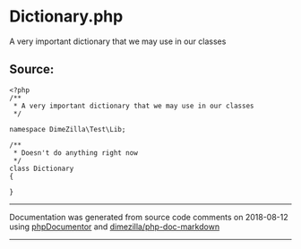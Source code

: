 # Dictionary.php
A very important dictionary that we may use in our classes


## Source:
```
<?php
/**
 * A very important dictionary that we may use in our classes
 */

namespace DimeZilla\Test\Lib;

/**
 * Doesn't do anything right now
 */
class Dictionary
{

}

```

___
Documentation was generated from source code comments on 2018-08-12 using [phpDocumentor](http://www.phpdoc.org/) and [dimezilla/php-doc-markdown](https://github.com/dimezilla/php-doc-markdown)
___
